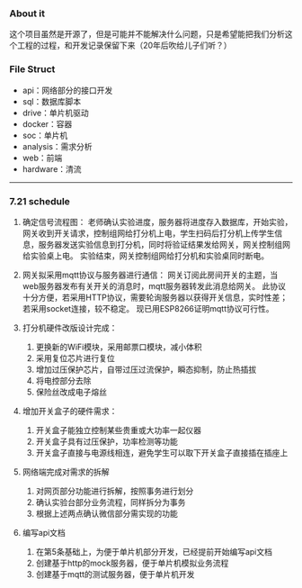 ### About it
这个项目虽然是开源了，但是可能并不能解决什么问题，只是希望能把我们分析这个工程的过程，和开发记录保留下来（20年后吹给儿子们听？）

### File Struct
- api：网络部分的接口开发
- sql：数据库脚本
- drive：单片机驱动
- docker：容器
- soc：单片机
- analysis：需求分析
- web：前端
- hardware：清流

-------------------------

### 7.21 schedule
1. 确定信号流程图：
老师确认实验进度，服务器将进度存入数据库，开始实验，网关收到开关请求，控制组网给打分机上电，学生扫码后打分机上传学生信息，服务器发送实验信息到打分机，同时将验证结果发给网关，网关控制组网给实验桌上电。
实验结束，网关控制组网给打分机和实验桌同时断电。

2. 网关拟采用mqtt协议与服务器进行通信：
网关订阅此房间开关的主题，当web服务器发布有关开关的消息时，mqtt服务器转发此消息给网关。
此协议十分方便，若采用HTTP协议，需要轮询服务器以获得开关信息，实时性差；若采用socket连接，较不稳定。
现已用ESP8266证明mqtt协议可行性。

3. 打分机硬件改版设计完成：
    1. 更换新的WiFi模块，采用邮票口模块，减小体积
    2. 采用复位芯片进行复位
    3. 增加过压保护芯片，自带过压过流保护，瞬态抑制，防止热插拔
    4. 将电控部分去除
    5. 保险丝改成电子熔丝

4. 增加开关盒子的硬件需求：
    1. 开关盒子能独立控制某些贵重或大功率一起仪器
    2. 开关盒子具有过压保护，功率检测等功能
    3. 开关盒子直接与电源线相连，避免学生可以取下开关盒子直接插在插座上

5. 网络端完成对需求的拆解
    1. 对网页部分功能进行拆解，按照事务进行划分
    2. 确认实验台部分业务流程，同样拆分为事务
    3. 根据上述两点确认微信部分需实现的功能

6. 编写api文档
    1. 在第5条基础上，为便于单片机部分开发，已经提前开始编写api文档
    2. 创建基于http的mock服务器，便于单片机模拟业务流程
    3. 创建基于mqtt的测试服务器，便于单片机开发
